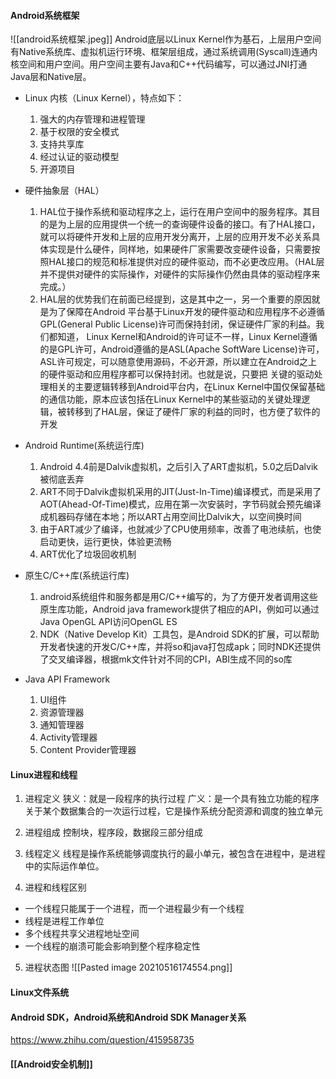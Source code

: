 #### Android系统框架
![[android系统框架.jpeg]]
Android底层以Linux Kernel作为基石，上层用户空间有Native系统库、虚拟机运行环境、框架层组成，通过系统调用(Syscall)连通内核空间和用户空间。用户空间主要有Java和C++代码编写，可以通过JNI打通Java层和Native层。

- Linux 内核（Linux Kernel），特点如下：
  1. 强大的内存管理和进程管理
  2. 基于权限的安全模式
  3. 支持共享库
  4. 经过认证的驱动模型
  5. 开源项目
  
- 硬件抽象层（HAL）
  1. HAL位于操作系统和驱动程序之上，运行在用户空间中的服务程序。其目的是为上层的应用提供一个统一的查询硬件设备的接口。有了HAL接口，就可以将硬件开发和上层的应用开发分离开，上层的应用开发不必关系具体实现是什么硬件，同样地，如果硬件厂家需要改变硬件设备，只需要按照HAL接口的规范和标准提供对应的硬件驱动，而不必更改应用。（HAL层并不提供对硬件的实际操作，对硬件的实际操作仍然由具体的驱动程序来完成。）
   2. HAL层的优势我们在前面已经提到，这是其中之一，另一个重要的原因就是为了保障在Android 平台基于Linux开发的硬件驱动和应用程序不必遵循GPL(General Public License)许可而保持封闭，保证硬件厂家的利益。我们都知道， Linux Kernel和Android的许可证不一样，Linux Kernel遵循的是GPL许可，Android遵循的是ASL(Apache SoftWare License)许可，ASL许可规定，可以随意使用源码，不必开源，所以建立在Android之上的硬件驱动和应用程序都可以保持封闭。也就是说，只要把 关键的驱动处理相关的主要逻辑转移到Android平台内，在Linux Kernel中国仅保留基础的通信功能，原本应该包括在Linux Kernel中的某些驱动的关键处理逻辑，被转移到了HAL层，保证了硬件厂家的利益的同时，也方便了软件的开发

- Android Runtime(系统运行库)
   1. Android 4.4前是Dalvik虚拟机，之后引入了ART虚拟机，5.0之后Dalvik被彻底丢弃
   2. ART不同于Dalvik虚拟机采用的JIT(Just-In-Time)编译模式，而是采用了AOT(Ahead-Of-Time)模式，应用在第一次安装时，字节码就会预先编译成机器码存储在本地；所以ART占用空间比Dalvik大，以空间换时间
   3. 由于ART减少了编译，也就减少了CPU使用频率，改善了电池续航，也使启动更快，运行更快，体验更流畅
   4. ART优化了垃圾回收机制
   
- 原生C/C++库(系统运行库)
  1. android系统组件和服务都是用C/C++编写的，为了方便开发者调用这些原生库功能，Android java framework提供了相应的API，例如可以通过Java OpenGL API访问OpenGL ES
  2. NDK（Native Develop Kit）工具包，是Android SDK的扩展，可以帮助开发者快速的开发C/C++库，并将so和java打包成apk；同时NDK还提供了交叉编译器，根据mk文件针对不同的CPI，ABI生成不同的so库
  
- Java API Framework
  1. UI组件
  2. 资源管理器
  3. 通知管理器
  4. Activity管理器
  5. Content Provider管理器

#### Linux进程和线程
1. 进程定义
  狭义：就是一段程序的执行过程
  广义：是一个具有独立功能的程序关于某个数据集合的一次运行过程，它是操作系统分配资源和调度的独立单元

2. 进程组成
  控制块，程序段，数据段三部分组成
  
3. 线程定义
  线程是操作系统能够调度执行的最小单元，被包含在进程中，是进程中的实际运作单位。
  
4. 进程和线程区别
  - 一个线程只能属于一个进程，而一个进程最少有一个线程
  - 线程是进程工作单位
  - 多个线程共享父进程地址空间
  - 一个线程的崩溃可能会影响到整个程序稳定性

5. 进程状态图
![[Pasted image 20210516174554.png]]


#### Linux文件系统


#### Android SDK，Android系统和Android SDK Manager关系
https://www.zhihu.com/question/415958735


#### [[Android安全机制]]


